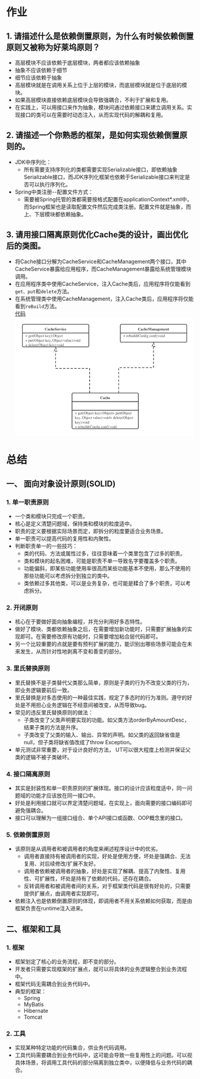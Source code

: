 # 作业

## 1. 请描述什么是依赖倒置原则，为什么有时候依赖倒置原则又被称为好莱坞原则？
 - 高层模块不应该依赖于底层模块，两者都应该依赖抽象  
 - 抽象不应该依赖于细节  
 - 细节应该依赖于抽象 
 - 高层模块就是在调用关系上位于上层的模块，而底层模块就是位于底层的模块。  
 - 如果高层模块直接依赖底层模块会导致强耦合，不利于扩展和复用。  
 - 在实践上，可以用接口来作为抽象，模块间通过依赖接口来建立调用关系。实现接口的类可以在需要时动态注入，从而实现代码的解耦和复用。  

## 2. 请描述一个你熟悉的框架，是如何实现依赖倒置原则的。
 - JDK中序列化：
    - 所有需要支持序列化的类都需要实现Serializable接口，即依赖抽象Serializable接口，而JDK序列化框架也依赖于Serializable接口来判定是否可以执行序列化。  
 - Spring中类注册--配置文件方式：
    - 需要被Spring托管的类都需要按格式配置在applicationContext*.xml中，而Spring框架也是读取配置文件然后完成类注册。配置文件就是抽象，而上、下层模块都依赖抽象。  

## 3. 请用接口隔离原则优化Cache类的设计，画出优化后的类图。  
 - 将Cache接口分解为CacheService和CacheManagement两个接口，其中CacheService暴露给应用程序，而CacheManagement暴露给系统管理模块调用。  
 - 在应用程序类中使用CacheService，注入Cache类后，应用程序将仅能看到`get、put`和`delete`方法。  
 - 在系统管理类中使用CacheManagement，注入Cache类后，应用程序将仅能看到`reBuild`方法。    
 [代码](https://github.com/ToddSAP/Architecture-Training-Camp/tree/master/%E7%AC%AC%E4%BA%8C%E5%91%A8%E4%BD%9C%E4%B8%9A/cache)  
 ![类图](https://github.com/ToddSAP/Architecture-Training-Camp/blob/master/%E7%AC%AC%E4%BA%8C%E5%91%A8%E4%BD%9C%E4%B8%9A/%E6%8E%A5%E5%8F%A3%E9%9A%94%E7%A6%BB%E7%B1%BB%E5%9B%BE.png)
 
 
 
# 总结

## 一、 面向对象设计原则(SOLID) 

### 1. 单一职责原则
 - 一个类和模块只完成一个职责。  
 - 核心是定义清楚问题域，保持类和模块的粒度适中。  
 - 职责的定义要根据实际场景而定，即拆分的粒度要适合业务场景。  
 - 单一职责可以提高代码的复用性和内聚性。  
 - 判断职责单一的一些技巧：
    - 类的代码、方法或属性过多，往往意味着一个类里包含了过多的职责。  
    - 类和模块的起名困难，可能是职责不单一导致名字要覆盖多个职责。  
    - 功能偏斜，即某些功能使用率很高而某些功能基本不使用，那么不使用的那些功能可以考虑拆分到独立的类中。  
    - 类依赖过多其他类，可以是业务复杂，也可能是糅合了多个职责，可以考虑拆分。  


### 2. 开闭原则
 - 核心在于要做好面向抽象编程，并充分利用好多态特性。  
 - 做好了模块、类都依赖抽象之后，在需要增加新功能时，只需要扩展抽象的实现即可。在需要修改原有功能时，只需要增加粘合层代码即可。  
 - 另一个比较重要的点就是要有预判扩展的能力，能识别出哪些场景可能会在未来发生，从而针对性地剥离不变和善变的部分。  
 

### 3. 里氏替换原则
 - 里氏替换不是子类替代父类那么简单，原则是子类的行为不改变父类的行为，即业务逻辑要前后一致。  
 - 里氏替换是对多态使用的一种最佳实践，规定了多态时的行为准则。遵守的好处是不用担心业务逻辑在不经意间被改变，从而导致bug。  
 - 常见的违反里氏替换原则的做法：
    - 子类改变了父类声明要实现的功能。如父类方法orderByAmountDesc，结果子类的方法是升序。  
    - 子类改变了父类的输入、输出、异常的声明。如父类的返回缺省值是null，但子类将缺省值改成了throw Exception。  
 - 单元测试非常重要，对于设计良好的方法， UT可以很大程度上检测并保证父类的逻辑不被子类破坏。  
 
 
### 4. 接口隔离原则
 - 其实是封装性和单一职责原则的扩展体现。接口的设计应该粒度适中，同一问题域的功能才应该放在同一接口中。  
 - 好处是利用接口就可以界定清楚问题域，在实现上，面向需要的接口编码即可避免强耦合。  
 - 接口可以理解为一组接口组合、单个API接口或函数、OOP概念里的接口。   
 
### 5. 依赖倒置原则
 - 该原则是从调用者和被调用者的角度来阐述程序设计中的优劣。  
    - 调用者直接持有被调用者的实现，好处是使用方便，坏处是强耦合、无法复用、对后续修改/扩展不友好。  
    - 调用者依赖被调用者的抽象，好处是实现了解耦、提高了内聚性、复用性、可扩展性，坏处是持有了依赖的代码，还存在耦合。  
    - 反转调用者和被调用者间的关系，对于框架类代码是很有好处的，只需要提供扩展点，由调用者实现即可。  
 - 依赖注入也是依赖倒置原则的体现，即调用者不用关系依赖如何获取，而是由框架负责在runtime注入进来。  
 

## 二、框架和工具

### 1. 框架
 - 框架划定了核心的业务流程，即不变的部分。  
 - 开发者只需要实现框架的扩展点，就可以将具体的业务逻辑整合到业务流程中。  
 - 框架代码无需耦合到业务代码中。  
 - 典型的框架：
    - Spring  
    - MyBatis  
    - Hibernate  
    - Tomcat  
   
### 2. 工具  
 - 实现某种特定功能的代码集合，供业务代码调用。  
 - 工具代码需要耦合到业务代码中，这可能会导致一些复用性上的问题。可以视具体场景，将调用工具代码的部分隔离到独立类中，以便降低与业务代码的耦合。  
 


